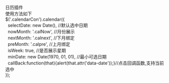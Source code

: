 日历插件<br>
使用方法如下<br>
$('.calendarCon').calendar({<br>
 &nbsp; selectDate: new Date(), //默认选中日期<br>
 &nbsp;   nowMonth: '.calNow', //月份展示<br>
 &nbsp;   nextMonth: '.calnext', //下月绑定<br>
 &nbsp;   preMonth: '.calpre', //上月绑定<br>
 &nbsp;   isWeek: true, //是否展示星期<br>
 &nbsp;  minDate: new Date(1970, 01, 01), //最小可选日期<br>
 &nbsp;  callBack:function(that){alert(that.attr('data-date'));}//点击回调函数,支持当前选中<br>
});
